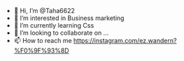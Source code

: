 - 👋 Hi, I’m @Taha6622
- 👀 I’m interested in Business marketing
- 🌱 I’m currently learning Css
- 💞️ I’m looking to collaborate on ...
- 📫 How to reach me https://instagram.com/ez.wandern?%F0%9F%93%8D

<!---
Taha6622/Taha6622 is a ✨ special ✨ repository because its `README.md` (this file) appears on your GitHub profile.
You can click the Preview link to take a look at your changes.
--->
